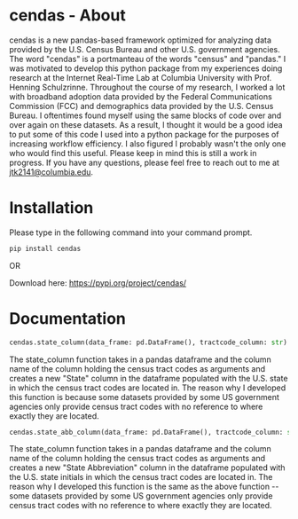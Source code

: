 # cendas - About
cendas is a new pandas-based framework optimized for analyzing data provided by the U.S. Census Bureau and other U.S. government agencies.  The word "cendas" is a portmanteau of the words "census" and "pandas."  I was motivated to develop this python package from my experiences doing research at the Internet Real-Time Lab at Columbia University with Prof. Henning Schulzrinne.  Throughout the course of my research, I worked a lot with broadband adoption data provided by the Federal Communications Commission (FCC) and demographics data provided by the U.S. Census Bureau.  I oftentimes found myself using the same blocks of code over and over again on these datasets.  As a result, I thought it would be a good idea to put some of this code I used into a python package for the purposes of increasing workflow efficiency.  I also figured I probably wasn't the only one who would find this useful.  Please keep in mind this is still a work in progress.  If you have any questions, please feel free to reach out to me at jtk2141@columbia.edu.

# Installation

Please type in the following command into your command prompt.
```python
pip install cendas
```
OR

Download here: https://pypi.org/project/cendas/

# Documentation
```python
cendas.state_column(data_frame: pd.DataFrame(), tractcode_column: str)
```
The state_column function takes in a pandas dataframe and the column name of the column holding the census tract codes as arguments and creates a new "State" column in the dataframe populated with the U.S. state in which the census tract codes are located in.  The reason why I developed this function is because some datasets provided by some US government agencies only provide census tract codes with no reference to where exactly they are located.  

```python
cendas.state_abb_column(data_frame: pd.DataFrame(), tractcode_column: str)
```
The state_column function takes in a pandas dataframe and the column name of the column holding the census tract codes as arguments and creates a new "State Abbreviation" column in the dataframe populated with the U.S. state initials in which the census tract codes are located in.  The reason why I developed this function is the same as the above function -- some datasets provided by some US government agencies only provide census tract codes with no reference to where exactly they are located.  

